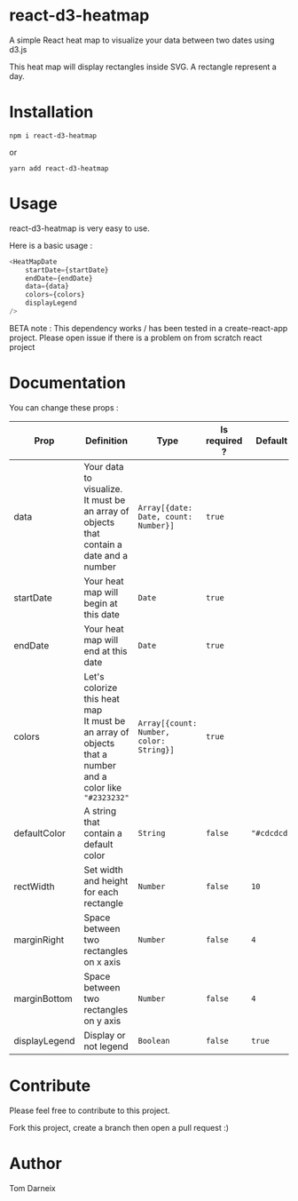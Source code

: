 # react-d3-heatmap

A simple React heat map to visualize your data between two dates using d3.js

This heat map will display rectangles inside SVG. A rectangle represent a day.

# Installation

    npm i react-d3-heatmap

or

    yarn add react-d3-heatmap

# Usage

react-d3-heatmap is very easy to use. 

Here is a basic usage :
```javascript
<HeatMapDate
    startDate={startDate}
    endDate={endDate}
    data={data}
    colors={colors}
    displayLegend
/>
```

BETA note : This dependency works / has been tested in a create-react-app project. Please open issue if there is a problem on from scratch react project

# Documentation

You can change these props :

| Prop | Definition | Type | Is required ? | Default |
|------|-------------|------|---------------|---------|
|data|Your data to visualize. <br /> It must be an array of objects that contain a date and a number|`Array[{date: Date, count: Number}]`|`true`|
|startDate|Your heat map will begin at this date| `Date`|`true`|
|endDate|Your heat map will end at this date|`Date`|`true`|
|colors|Let's colorize this heat map <br /> It must be an array of objects that a number and a color like `"#2323232"`|`Array[{count: Number, color: String}]`|`true`|
|defaultColor|A string that contain a default color|`String`|`false`|`"#cdcdcd"`
|rectWidth|Set width and height for each rectangle|`Number`|`false`|`10`
|marginRight|Space between two rectangles on x axis|`Number`|`false`|`4`
|marginBottom|Space between two rectangles on y axis|`Number`|`false`|`4`
|displayLegend|Display or not legend|`Boolean`|`false`|`true`

# Contribute

Please feel free to contribute to this project.

Fork this project, create a branch then open a pull request :)

# Author

Tom Darneix
